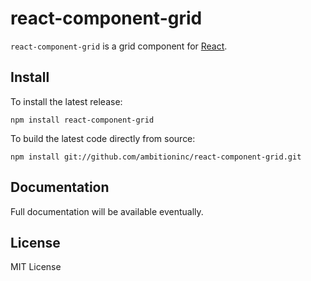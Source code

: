 # react-component-grid

`react-component-grid` is a grid component for [React](http://facebook.github.io/react/).

## Install

To install the latest release:
```shell
npm install react-component-grid
```

To build the latest code directly from source:
```shell
npm install git://github.com/ambitioninc/react-component-grid.git
```

## Documentation

Full documentation will be available eventually.

## License

MIT License
